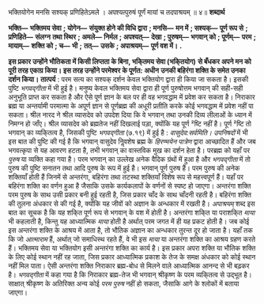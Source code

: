  

भक्तियोगेन मनसि सश्यक् प्रणिहितेऽमले । अपश्यत्पुरुषं पूर्णं मायां च तदपाश्रयम् ॥ ४॥ **शब्दार्थ** 

**भक्ति—** **भक्तिमय सेवा** **; योगेन—** **संयुक्त होने की विधि द्वारा** **; मनसि—** **मन में** **; सश्यक्—** **पूर्ण रूप से** **; प्रणिहिते—** **संलग्न** **तथा स्थिर** **; अमले—** **निर्मल** **; अपश्यत्—** **देखा** **; पुरुषम्—** **भगवान् को** **; पूर्णम्—** **परम** **; मायाम्—** **शक्ति को** **; च—** **भी** **;** **तत्—** **उसके** **; अपाश्रयम्—** **पूर्ण वश में।** **.** 

**इस प्रकार उन्होंने भौतिकता में किसी लिप्तता के बिना, भकि्तमय सेवा (भकि्तयोग)** **से बँधकर अपने मन को पूरी तरह एकाग्र किया। इस तरह उन्होंने परमेश्वर के पूर्णत: अधीन** **उनकी बहिरंगा शक्ति के समेत उनका दर्शन किया।** **तात्पर्य** : परम सत्य का सश्यक् दर्शन केवल भक्तियोग द्वारा ही किया जा सकता है। इसकी पुष्टि *भगवद्गीता* में भी हुई है। मनुष्य केवल भक्तिमय सेवा द्वारा ही पूर्ण पुरुषोत्तम भगवान् की सही-सही अनुभूति प्राप्त कर सकता है और ऐसे पूर्ण ज्ञान के बल पर ही वह भगवद्धाम में प्रवेश कर सकता है। निराकार ब्रह्म या अन्तर्यामी परमात्मा के अपूर्ण ज्ञान से पूर्णब्रह्म की अधूरी प्रतीति करके कोई भगवद्धाम में प्रवेश नहीं पा सकता। श्रील नारद ने श्रील व्यासदेव को उपदेश दिया कि वे भगवान् तथा उनकी दिव्य लीलाओं के ध्यान में निमग्न हो जाँए। श्रील व्यासदेव को ब्रह्मतेज नहीं दिखलाई पड़ा, क्योंकि यह पूर्ण ²ष्टि नहीं है। पूर्ण ²ष्टि तो भगवान् का व्यकि्तत्व है, जिसकी पुष्टि *भगवद्गीता* (७.१९) में हुई है : *वासुदेव:सर्वमिति।*  *उपनिषदों* में भी इस बात की पुष्टि की गई है कि भगवान् वासुदेव निॢवशेष ब्रह्म के *हिरण्मयेन पात्रेण* द्वारा आच्छादित हैं और जब भगवत्कृपा से यह आवरण हटता है, तभी भगवान् का वास्तविक मुख का दर्शन हेता है। परब्रह्म को यहाँ पर *पुरुष* या व्यक्ति कहा गया है। परम भगवान् का उल्लेख अनेक वैदिक ग्रंथों में हुआ है और *भगवद्गीता* में तो पुरुष की पुष्टि सनातन तथा आदि पुरुष के रूप में हुई है। भगवान् पूर्ण पुरुष हैं। परम पुरुष की अनेक शक्तियाँ होती हैं जिनमें से अन्तरंगा, बहिरंगा तथा तटस्था शक्तियाँ विशेष रूप से महत्त्वपूर्ण हैं। यहाँ पर बहिरंगा शक्ति का वर्णन हुआ है जैसाकि उसके कार्यकलापों के वर्णनों से स्पष्ट हो जाएगा। अन्तरंगा शक्ति परम पुरुष के साथ उसी प्रकार बनी हुई रहती है, जिस प्रकार चाँद के साथ चाँदनी रहती है। बहिरंगा शक्ति की तुलना अंधकार से की गई है, क्योंकि यह जीवों को अज्ञान के अन्धकार में रखती है। *अपाश्रयम्* शब्द इस बात का सूचक है कि यह शकि्त पूर्ण रूप से भगवान् के वश में होती है। अन्तरंगा शकि्त या पराशकि्त *माया* भी कहलाती है, किन्तु यह आध्यात्मिक *माया* होती है अर्थात् परम जगत में ही यह प्रकट होती है। जब कोई इस अन्तरंगा शक्ति के आश्रय में आता है, तो भौतिक अज्ञान का अन्धकार तुरन्त दूर हो जाता है। यहाँ तक कि जो *आत्माराम* हैं, अर्थात् जो समाधिस्थ रहते हैं, वे भी इस *माया* या अन्तरंगा शक्ति का आश्रय ग्रहण करते हैं। भक्तिमय सेवा या भक्तियोग इसी अन्तरंगा शक्ति का कार्य है। इस प्रकार अपरा शक्ति या भौतिक शक्ति के लिए कोई स्थान नहीं रह जाता, जिस प्रकार आध्यात्मिक प्रकाश के तेज के समक्ष अंधकार को कोई स्थान नहीं मिल पाता। ऐसी अन्तरंगा शक्ति निराकार ब्रह्म-बोध से मिलने वाले आध्यात्मिक आनन्द से भी बढ़कर है। *भगवद्गीता* में कहा गया है कि निराकार ब्रह्म-तेज भी भगवान् श्रीकृष्ण के परम व्यकि्तत्व से उद्भूत है। साक्षात् श्रीकृष्ण के अतिरिक्त अन्य कोई *परम*  *पुरुष* नहीं हो सकता, जैसाकि आगे के श्लोकों में बताया जाएगा। 